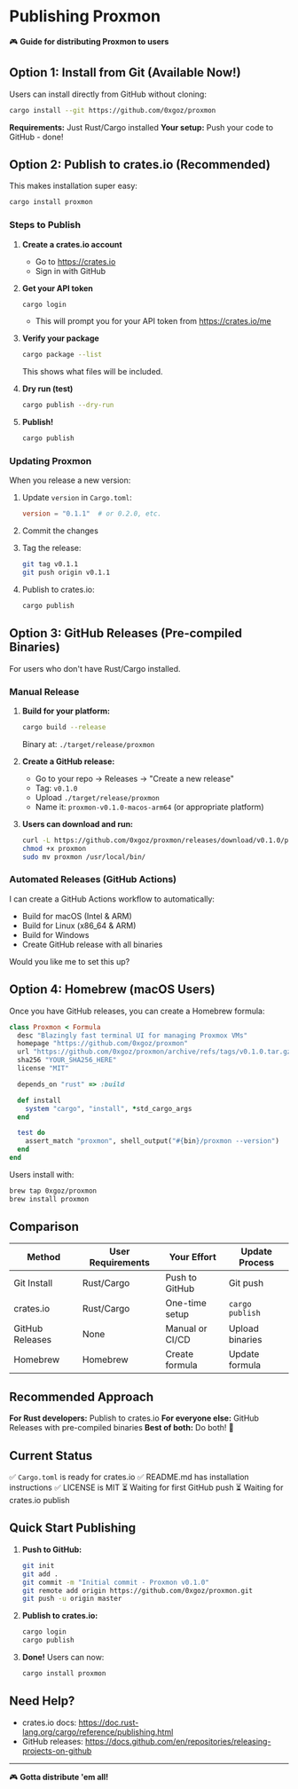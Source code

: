 # Publishing Proxmon

🎮 **Guide for distributing Proxmon to users**

## Option 1: Install from Git (Available Now!)

Users can install directly from GitHub without cloning:

```bash
cargo install --git https://github.com/0xgoz/proxmon
```

**Requirements:** Just Rust/Cargo installed
**Your setup:** Push your code to GitHub - done!

## Option 2: Publish to crates.io (Recommended)

This makes installation super easy:

```bash
cargo install proxmon
```

### Steps to Publish

1. **Create a crates.io account**
   - Go to https://crates.io
   - Sign in with GitHub

2. **Get your API token**
   ```bash
   cargo login
   ```
   - This will prompt you for your API token from https://crates.io/me

3. **Verify your package**
   ```bash
   cargo package --list
   ```
   This shows what files will be included.

4. **Dry run (test)**
   ```bash
   cargo publish --dry-run
   ```

5. **Publish!**
   ```bash
   cargo publish
   ```

### Updating Proxmon

When you release a new version:

1. Update `version` in `Cargo.toml`:
   ```toml
   version = "0.1.1"  # or 0.2.0, etc.
   ```

2. Commit the changes

3. Tag the release:
   ```bash
   git tag v0.1.1
   git push origin v0.1.1
   ```

4. Publish to crates.io:
   ```bash
   cargo publish
   ```

## Option 3: GitHub Releases (Pre-compiled Binaries)

For users who don't have Rust/Cargo installed.

### Manual Release

1. **Build for your platform:**
   ```bash
   cargo build --release
   ```
   Binary at: `./target/release/proxmon`

2. **Create a GitHub release:**
   - Go to your repo → Releases → "Create a new release"
   - Tag: `v0.1.0`
   - Upload `./target/release/proxmon`
   - Name it: `proxmon-v0.1.0-macos-arm64` (or appropriate platform)

3. **Users can download and run:**
   ```bash
   curl -L https://github.com/0xgoz/proxmon/releases/download/v0.1.0/proxmon-v0.1.0-macos-arm64 -o proxmon
   chmod +x proxmon
   sudo mv proxmon /usr/local/bin/
   ```

### Automated Releases (GitHub Actions)

I can create a GitHub Actions workflow to automatically:
- Build for macOS (Intel & ARM)
- Build for Linux (x86_64 & ARM)
- Build for Windows
- Create GitHub release with all binaries

Would you like me to set this up?

## Option 4: Homebrew (macOS Users)

Once you have GitHub releases, you can create a Homebrew formula:

```ruby
class Proxmon < Formula
  desc "Blazingly fast terminal UI for managing Proxmox VMs"
  homepage "https://github.com/0xgoz/proxmon"
  url "https://github.com/0xgoz/proxmon/archive/refs/tags/v0.1.0.tar.gz"
  sha256 "YOUR_SHA256_HERE"
  license "MIT"

  depends_on "rust" => :build

  def install
    system "cargo", "install", *std_cargo_args
  end

  test do
    assert_match "proxmon", shell_output("#{bin}/proxmon --version")
  end
end
```

Users install with:
```bash
brew tap 0xgoz/proxmon
brew install proxmon
```

## Comparison

| Method | User Requirements | Your Effort | Update Process |
|--------|------------------|-------------|----------------|
| Git Install | Rust/Cargo | Push to GitHub | Git push |
| crates.io | Rust/Cargo | One-time setup | `cargo publish` |
| GitHub Releases | None | Manual or CI/CD | Upload binaries |
| Homebrew | Homebrew | Create formula | Update formula |

## Recommended Approach

**For Rust developers:** Publish to crates.io
**For everyone else:** GitHub Releases with pre-compiled binaries
**Best of both:** Do both! 🚀

## Current Status

✅ `Cargo.toml` is ready for crates.io
✅ README.md has installation instructions
✅ LICENSE is MIT
⏳ Waiting for first GitHub push
⏳ Waiting for crates.io publish

## Quick Start Publishing

1. **Push to GitHub:**
   ```bash
   git init
   git add .
   git commit -m "Initial commit - Proxmon v0.1.0"
   git remote add origin https://github.com/0xgoz/proxmon.git
   git push -u origin master
   ```

2. **Publish to crates.io:**
   ```bash
   cargo login
   cargo publish
   ```

3. **Done!** Users can now:
   ```bash
   cargo install proxmon
   ```

## Need Help?

- crates.io docs: https://doc.rust-lang.org/cargo/reference/publishing.html
- GitHub releases: https://docs.github.com/en/repositories/releasing-projects-on-github

---

🎮 **Gotta distribute 'em all!**

